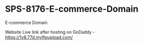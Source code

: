# SPS-8176-E-commerce-Domain
E-commerce Domain

Website Live link after hosting on GoDaddy - https://1v8.77d.myftpupload.com/
